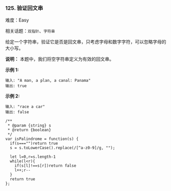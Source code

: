 ### 125. 验证回文串

难度：Easy

相关话题：`双指针`、`字符串`

给定一个字符串，验证它是否是回文串，只考虑字母和数字字符，可以忽略字母的大小写。



**说明：** 本题中，我们将空字符串定义为有效的回文串。



**示例 1:** 



```
输入: "A man, a plan, a canal: Panama"
输出: true
```


**示例 2:** 



```
输入: "race a car"
输出: false
```

```
/**
 * @param {string} s
 * @return {boolean}
 */
var isPalindrome = function(s) {
  if(s==="")return true
  s = s.toLowerCase().replace(/[^a-z0-9]/g, "");

  let l=0,r=s.length-1
  while(l<r){
    if(s[l]!==s[r])return false
    l++;r--
  }
  return true
};
```


